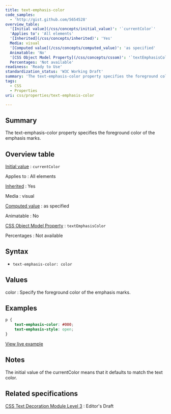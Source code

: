 ```yaml
---
title: text-emphasis-color
code_samples:
  - 'http://gist.github.com/5654528'
overview_table:
  '[Initial value](/css/concepts/initial_value)': '`currentColor`'
  'Applies to': 'All elements'
  '[Inherited](/css/concepts/inherited)': 'Yes'
  Media: visual
  '[Computed value](/css/concepts/computed_value)': 'as specified'
  Animatable: 'No'
  '[CSS Object Model Property](/css/concepts/cssom)': '`textEmphasisColor`'
  Percentages: 'Not available'
readiness: 'Ready to Use'
standardization_status: 'W3C Working Draft'
summary: 'The text-emphasis-color property specifies the foreground color of the emphasis marks.'
tags:
  - CSS
  - Properties
uri: css/properties/text-emphasis-color

---
```

## Summary

The text-emphasis-color property specifies the foreground color of the emphasis marks.

## Overview table

[Initial value](/css/concepts/initial_value)
:   `currentColor`

Applies to
:   All elements

[Inherited](/css/concepts/inherited)
:   Yes

Media
:   visual

[Computed value](/css/concepts/computed_value)
:   as specified

Animatable
:   No

[CSS Object Model Property](/css/concepts/cssom)
:   `textEmphasisColor`

Percentages
:   Not available

## Syntax

-   `text-emphasis-color: color`

## Values

color
:   Specify the foreground color of the emphasis marks.

## Examples

``` css
p {
    text-emphasis-color: #000;
    text-emphasis-style: open;
}
```

[View live example](http://code.webplatform.org/gist/5654528)

## Notes

The initial value of the currentColor means that it defaults to match the text color.

## Related specifications

[CSS Text Decoration Module Level 3](http://dev.w3.org/csswg/css-text-decor-3/#emphasis-marks)
:   Editor's Draft
